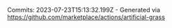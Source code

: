 Commits: 2023-07-23T15:13:32.199Z - Generated via https://github.com/marketplace/actions/artificial-grass
<br>
